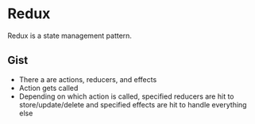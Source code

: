 # Redux

Redux is a state management pattern.

## Gist

- There a are actions, reducers, and effects
- Action gets called
- Depending on which action is called, specified reducers are hit to store/update/delete and specified effects are hit to handle everything else
